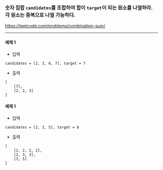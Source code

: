 ### 숫자 집합 `candidates`를 조합하여 합이 `target`이 되는 원소를 나열하라. 각 원소는 중복으로 나열 가능하다.
https://leetcode.com/problems/combination-sum/
***

#### 예제 1
- 입력
```commandline
candidates = [2, 3, 6, 7], target = 7
```
- 출력
```commandline
[
    [7],
    [2, 2, 3]
]
```

#### 예제 1
- 입력
```commandline
candidates = [2, 3, 5], target = 8
```
- 출력
```commandline
[
    [2, 2, 2, 2],
    [2, 3, 3],
    [3, 5]
]
```